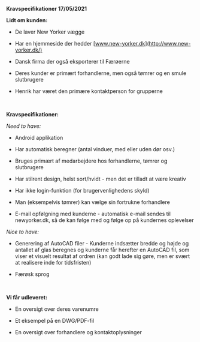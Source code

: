 **Kravspecifikationer** **17/05/2021**

**Lidt om kunden:**

- De laver New Yorker vægge

- Har en hjemmeside der hedder [www.new-yorker.dk](http://www.new-yorker.dk/)

- Dansk firma der også eksporterer til Færøerne

- Deres kunder er primært forhandlerne, men også tømrer og en smule slutbrugere

- Henrik har været den primære kontaktperson for grupperne

<br>

**Kravspecifikationer:**

*Need to have:*

- Android applikation

- Har automatisk beregner (antal vinduer, med eller uden dør osv.)

- Bruges primært af medarbejdere hos forhandlerne, tømrer og slutbrugere 

- Har stilrent design, helst sort/hvidt - men det er tilladt at være kreativ

- Har ikke login-funktion (for brugervenlighedens skyld)

- Man (eksempelvis tømrer) kan vælge sin fortrukne forhandlere

- E-mail opfølgning med kunderne - automatisk e-mail sendes til newyorker.dk, så de kan følge med og følge op på kundernes oplevelser

*Nice to have:*

- Generering af AutoCAD filer - Kunderne indsætter bredde og højde og antallet af glas beregnes og kunderne får herefter en AutoCAD fil, som viser et visuelt resultat af ordren (kan godt lade sig gøre, men er svært at realisere inde for tidsfristen)

- Færøsk sprog

<br>

**Vi får udleveret:**

- En oversigt over deres varenumre 

- Et eksempel på en DWG/PDF-fil

- En oversigt over forhandlere og kontaktoplysninger
